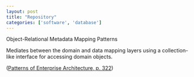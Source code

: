 ```yaml
---
layout: post
title: "Repository"
categories: ['software', 'database']
---
```


Object-Relational Metadata Mapping Patterns

Mediates between the domain and data mapping layers using a collection-like interface for accessing domain objects.

([Patterns of Enterprise Architecture, p. 322](https://martinfowler.com/eaaCatalog/repository.html))
